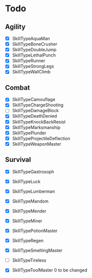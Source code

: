 # Todo

## Agility

- [x] SkillTypeAquaMan
- [x] SkillTypeBoneCrusher
- [x] SkillTypeDoubleJump
- [x] SkillTypeLethalPunch
- [x] SkillTypeRunner
- [x] SkillTypeStrongLegs
- [x] SkillTypeWallClimb

## Combat

- [x] SkillTypeCamouflage
- [x] SkillTypeChargeShooting
- [ ] SkillTypeDamageBlock
- [x] SkillTypeDeathDenied
- [x] SkillTypeKnockBackResist
- [x] SkillTypeMarksmanship
- [x] SkillTypePlunder
- [x] SkillTypeProjectileDeflection
- [x] SkillTypeWeaponMaster

## Survival

- [x] SkillTypeGastrosoph
- [x] SkillTypeLuck
- [x] SkillTypeLumberman
- [x] SkillTypeMandom
- [x] SkillTypeMender
- [x] SkillTypeMiner
- [x] SkillTypePotionMaster
- [x] SkillTypeRegen
- [x] SkillTypeSmeltingMaster
- [ ] SkillTypeTireless
- [x] SkillTypeToolMaster    0 to be changed

